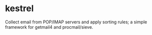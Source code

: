 kestrel
=======

Collect email from POP/IMAP servers and apply sorting rules; a simple framework for getmail4 and procmail/sieve.
